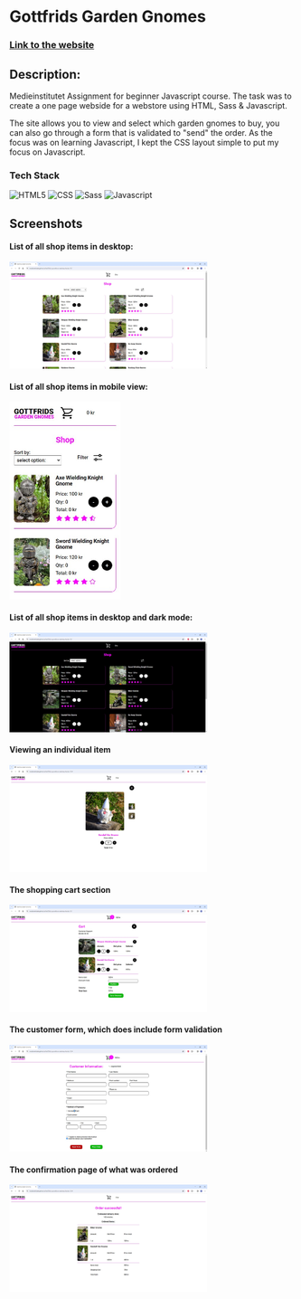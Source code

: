 # Gottfrids Garden Gnomes

### [Link to the website](https://medieinstitutet.github.io/fed23d-js-grundkurs-webshop-bucky-13/)

## Description:

Medieinstitutet Assignment for beginner Javascript course. The task was to create a one page webside for a webstore using HTML, Sass & Javascript.

The site allows you to view and select which garden gnomes to buy, you can also go through a form that is validated to "send" the order. As the focus was on learning Javascript, I kept the CSS layout simple to put my focus on Javascript.

### Tech Stack

![HTML5](https://img.shields.io/badge/HTML5-E34F26?style=for-the-badge&logo=html5&logoColor=white)
![CSS](https://img.shields.io/badge/CSS3-1572B6?style=for-the-badge&logo=css3&logoColor=white)
![Sass](https://img.shields.io/badge/Sass-CC6699?style=for-the-badge&logo=sass&logoColor=white)
![Javascript](https://img.shields.io/badge/JavaScript-F7DF1E?style=for-the-badge&logo=javascript&logoColor=black)

## Screenshots

#### List of all shop items in desktop:

<img width=350px src="/images/screenshots/main-page-desktop.jpg">

#### List of all shop items in mobile view:

<img height=350px src="/images/screenshots/main-page-mobile.jpg">

#### List of all shop items in desktop and dark mode:

<img width=350px src="/images/screenshots/main-page-desktop-dark-mode.jpg">

#### Viewing an individual item

<img width=350px src="/images/screenshots/item-page-desktop.jpg">

#### The shopping cart section

<img width=350px src="/images/screenshots/shopping-cart-desktop.jpg">

#### The customer form, which does include form validation

<img width=350px src="/images/screenshots/form-desktop.jpg">

#### The confirmation page of what was ordered

<img width=350px src="/images/screenshots/confirmation-dekstop.jpg">
